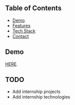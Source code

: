 ## Table of Contents
- [Demo](#demo)
- [Features](#features)
- [Tech Stack](#tech-stack)
- [Contact](#contact)

## Demo
[HERE](https://codewithphilip.com/).

## TODO
- Add internship projects
- Add internship technologies 
